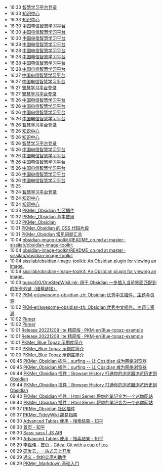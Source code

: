 - 16:33 [智慧学习平台登录](https://open.mylearning.cn/open/authorize?app_id=HiM9ahRvyL26gyfsBtXSutbon2BM0ASO&response_type=CODE&refer_url=https%3A%2F%2Fkc.zhixueyun.com%2Fapp%2Fwechat%2Fauth.html%3FauthType%3D1%26funcId%3D6fd1cde1-06b6-4d27-a563-cbcb545158d8%26companyId%3Df32e65d0-fe3b-40d3-a025-4480a1808746%26state%3Df32e65d0-fe3b-40d3-a025-4480a1808746%2C%2Fstudy%2Fsubject%2Fdetail%2F03e467d2-9789-)
- 16:33 [知识中心](https://kc.zhixueyun.com/oauth/#login/cmVzcG9uc2VfdHlwZT10b2tlbiZjbGllbnRfaWQ9OTk5JnJlZGlyZWN0X3VyaT1odHRwcyUzQSUyRiUyRmtjLnpoaXh1ZXl1bi5jb20mc3RhdGU9JTJGc3R1ZHklMkZzdWJqZWN0JTJGZGV0YWlsJTJGMDNlNDY3ZDItOTc4OS0mbGFuZz1jbiZjYW5jZWxSZW1lbWJlclN0YXRlPTA=)
- 16:33 [知识中心](https://kc.zhixueyun.com/#/study/subject/detail/03e467d2-9789-)
- 16:30 [中国电信智慧学习平台](https://sso.mylearning.cn/sso/api/bind/ESURFING_ACCOUNT)
- 16:30 [中国电信智慧学习平台](https://sso.mylearning.cn/sso/login?domain=telecom&_style=&platform=-1&branch=-1&host=cms.mylearning.cn&refer=https%3A%2F%2Fcms.mylearning.cn%2Fsafe%2Ftopic%2Fresource%2F2021%2Fyfgcs%2Fpc.html)
- 16:30 [中国电信智慧学习平台](https://cms.mylearning.cn/safe/topic/resource/2021/yfgcs/pc.html)
- 16:28 [中国电信智慧学习平台](https://sso.mylearning.cn/sso/api/bind/ESURFING_ACCOUNT)
- 16:28 [中国电信智慧学习平台](https://sso.mylearning.cn/sso/api/bind/ESURFING_ACCOUNT)
- 16:28 [中国电信智慧学习平台](https://sso.mylearning.cn/sso/login?domain=telecom&_style=&platform=-1&branch=-1&host=www.mylearning.cn&refer=https%3A%2F%2Fwww.mylearning.cn%2Fp5%2Findex.html)
- 16:28 [中国电信智慧学习平台](https://www.mylearning.cn/p5/index.html)
- 16:28 [中国电信智慧学习平台](https://sso.mylearning.cn/sso/api/bind/ESURFING_ACCOUNT)
- 16:27 [中国电信智慧学习平台](https://sso.mylearning.cn/sso/login?domain=telecom&_style=&platform=-1&branch=-1&host=www.mylearning.cn&refer=https%3A%2F%2Fwww.mylearning.cn%2Fp5%2Findex.html)
- 16:27 [中国电信智慧学习平台](https://www.mylearning.cn/p5/index.html)
- 15:27 [智慧学习平台登录](https://open.mylearning.cn/open/authorize?app_id=HiM9ahRvyL26gyfsBtXSutbon2BM0ASO&response_type=CODE&refer_url=https%3A%2F%2Fkc.zhixueyun.com%2Fapp%2Fwechat%2Fauth.html%3FauthType%3D1%26funcId%3D6fd1cde1-06b6-4d27-a563-cbcb545158d8%26companyId%3Df32e65d0-fe3b-40d3-a025-4480a1808746%26state%3Df32e65d0-fe3b-40d3-a025-4480a1808746%2C%2Fstudy%2Fsubject%2Fdetail%2F03e467d2-9789-)
- 15:27 [智慧学习平台登录](https://open.mylearning.cn/open/authorize?app_id=HiM9ahRvyL26gyfsBtXSutbon2BM0ASO&response_type=CODE&refer_url=https%3A%2F%2Fkc.zhixueyun.com%2Fapp%2Fwechat%2Fauth.html%3FauthType%3D1%26funcId%3D6fd1cde1-06b6-4d27-a563-cbcb545158d8%26companyId%3Df32e65d0-fe3b-40d3-a025-4480a1808746%26state%3Df32e65d0-fe3b-40d3-a025-4480a1808746%2C%2Fstudy%2Fsubject%2Fdetail%2F03e467d2-9789-)
- 15:26 [中国电信智慧学习平台](https://sso.mylearning.cn/sso/api/bind/ESURFING_ACCOUNT)
- 15:26 [中国电信智慧学习平台](https://sso.mylearning.cn/sso/api/bind/ESURFING_ACCOUNT)
- 15:26 [中国电信智慧学习平台](https://sso.mylearning.cn/sso/login?domain=telecom&_style=&platform=-1&branch=-1&host=www.mylearning.cn&refer=https%3A%2F%2Fwww.mylearning.cn%2F)
- 15:26 [中国电信智慧学习平台](http://www.mylearning.cn/)
- 15:26 [智慧学习平台登录](https://open.mylearning.cn/open/authorize?app_id=HiM9ahRvyL26gyfsBtXSutbon2BM0ASO&response_type=CODE&refer_url=https%3A%2F%2Fkc.zhixueyun.com%2Fapp%2Fwechat%2Fauth.html%3FauthType%3D1%26funcId%3D6fd1cde1-06b6-4d27-a563-cbcb545158d8%26companyId%3Df32e65d0-fe3b-40d3-a025-4480a1808746%26state%3Df32e65d0-fe3b-40d3-a025-4480a1808746%2C%2Fstudy%2Fsubject%2Fdetail%2F03e467d2-9789-)
- 15:26 [知识中心](https://kc.zhixueyun.com/oauth/#login/cmVzcG9uc2VfdHlwZT10b2tlbiZjbGllbnRfaWQ9OTk5JnJlZGlyZWN0X3VyaT1odHRwcyUzQSUyRiUyRmtjLnpoaXh1ZXl1bi5jb20mc3RhdGU9JTJGc3R1ZHklMkZzdWJqZWN0JTJGZGV0YWlsJTJGMDNlNDY3ZDItOTc4OS0mbGFuZz1jbiZjYW5jZWxSZW1lbWJlclN0YXRlPTA=)
- 15:26 [知识中心](https://kc.zhixueyun.com/#/study/subject/detail/03e467d2-9789-)
- 15:26 [智慧学习平台登录](https://open.mylearning.cn/open/authorize?app_id=HiM9ahRvyL26gyfsBtXSutbon2BM0ASO&response_type=CODE&refer_url=https%3A%2F%2Fkc.zhixueyun.com%2Fapp%2Fwechat%2Fauth.html%3FauthType%3D1%26funcId%3D6fd1cde1-06b6-4d27-a563-cbcb545158d8%26companyId%3Df32e65d0-fe3b-40d3-a025-4480a1808746%26state%3Df32e65d0-fe3b-40d3-a025-4480a1808746%2C%2Fstudy%2Fsubject%2Fdetail%2F03e467d2-9789-)
- 15:26 [中国电信智慧学习平台](https://sso.mylearning.cn/sso/api/bind/ESURFING_ACCOUNT)
- 15:26 [中国电信智慧学习平台](https://sso.mylearning.cn/sso/login?domain=telecom&_style=&platform=-1&branch=-1&host=www.mylearning.cn&refer=https%3A%2F%2Fwww.mylearning.cn%2F)
- 15:26 [中国电信智慧学习平台](http://www.mylearning.cn/)
- 15:26 [中国电信智慧学习平台](https://sso.mylearning.cn/sso/login?domain=telecom&_style=&platform=-1&branch=-1&host=www.mylearning.cn&refer=https%3A%2F%2Fwww.mylearning.cn%2F)
- 15:26 [中国电信智慧学习平台](https://www.mylearning.cn/)
- 15:26 [中国电信智慧学习平台](http://www.mylearning.cn/)
- 15:25 [](https://sso.mylearning.cn/sso/api/bind/callback/ESURFING_ACCOUNT?fl=true&sr=true&appId=8138110036&paras=AECE11B9DCC6E44B7A350C2349BD087FEC89EC3393FECB69F18862563BDD031F8C535EC1257D6ACF83FA225693D706BC90E239EBC8FB3C26C860DBB88B8432A3898D73A9176E97D2DFB1E5ADD76A031C2E26167FFF0EADD2&sign=E3D8EC088DCA29E1AC9D4394F9916707E75787B8)
- 15:24 [智慧学习平台登录](https://open.mylearning.cn/open/authorize?app_id=HiM9ahRvyL26gyfsBtXSutbon2BM0ASO&response_type=CODE&refer_url=https%3A%2F%2Fkc.zhixueyun.com%2Fapp%2Fwechat%2Fauth.html%3FauthType%3D1%26funcId%3D6fd1cde1-06b6-4d27-a563-cbcb545158d8%26companyId%3Df32e65d0-fe3b-40d3-a025-4480a1808746%26state%3Df32e65d0-fe3b-40d3-a025-4480a1808746%2C%2Fstudy%2Fsubject%2Fdetail%2F03e467d2-9789-)
- 15:24 [知识中心](https://kc.zhixueyun.com/oauth/#login/cmVzcG9uc2VfdHlwZT10b2tlbiZjbGllbnRfaWQ9OTk5JnJlZGlyZWN0X3VyaT1odHRwcyUzQSUyRiUyRmtjLnpoaXh1ZXl1bi5jb20mc3RhdGU9JTJGc3R1ZHklMkZzdWJqZWN0JTJGZGV0YWlsJTJGMDNlNDY3ZDItOTc4OS0mbGFuZz1jbiZjYW5jZWxSZW1lbWJlclN0YXRlPTA=)
- 15:24 [知识中心](https://kc.zhixueyun.com/#/study/subject/detail/03e467d2-9789-)
- 10:33 [PKMer_Obsidian 社区插件](https://pkmer.cn/Pkmer-Docs/10-obsidian/obsidian%E7%A4%BE%E5%8C%BA%E6%8F%92%E4%BB%B6/obsidian%E7%A4%BE%E5%8C%BA%E6%8F%92%E4%BB%B6/)
- 10:32 [PKMer_Obsidian 基本使用](https://pkmer.cn/Pkmer-Docs/10-obsidian/obsidian%E5%9F%BA%E6%9C%AC%E4%BD%BF%E7%94%A8/obsidian%E5%9F%BA%E6%9C%AC%E4%BD%BF%E7%94%A8/)
- 10:32 [PKMer_Obsidian](https://pkmer.cn/Pkmer-Docs/10-obsidian/obsidian/)
- 10:31 [PKMer_Obsidian 的 CSS 代码片段](https://pkmer.cn/Pkmer-Docs/10-obsidian/obsidian%E5%A4%96%E8%A7%82/obsidian%E7%9A%84css%E4%BB%A3%E7%A0%81%E7%89%87%E6%AE%B5/)
- 10:31 [PKMer_Obsidian 常见问题汇总](https://pkmer.cn/Pkmer-Docs/10-obsidian/obsidian%E5%B8%B8%E8%A7%81%E9%97%AE%E9%A2%98%E6%B1%87%E6%80%BB/obsidian%E5%B8%B8%E8%A7%81%E9%97%AE%E9%A2%98%E6%B1%87%E6%80%BB/)
- 10:04 [obsidian-image-toolkit/README_cn.md at master · sissilab/obsidian-image-toolkit](https://github.com/sissilab/obsidian-image-toolkit/blob/master/README_cn.md)
- 10:04 [obsidian-image-toolkit/README_cn.md at master · sissilab/obsidian-image-toolkit](https://github.com/sissilab/obsidian-image-toolkit/blob/master/README_cn.md)
- 10:04 [sissilab/obsidian-image-toolkit: An Obsidian plugin for viewing an image.](https://github.com/sissilab/obsidian-image-toolkit?tab=readme-ov-file)
- 10:04 [sissilab/obsidian-image-toolkit: An Obsidian plugin for viewing an image.](https://github.com/sissilab/obsidian-image-toolkit)
- 10:03 [busyoGG/OneStepWikiLink: 用于 Obsidian 一步插入当前界面匹配到的所有外链（维基链接）](https://github.com/busyoGG/OneStepWikiLink)
- 10:02 [PKM-er/awesome-obsidian-zh: Obsidian 优秀中文插件、主题与资源](https://github.com/PKM-er/awesome-obsidian-zh)
- 10:02 [PKM-er/awesome-obsidian-zh: Obsidian 优秀中文插件、主题与资源](https://github.com/PKM-er/awesome-obsidian-zh)
- 10:02 [Pkmer](https://github.com/PKM-er)
- 10:02 [Pkmer](https://github.com/PKM-er)
- 10:01 [Release 20221208 lite 精简版 · PKM-er/Blue-topaz-example](https://github.com/PKM-er/Blue-topaz-example/issues)
- 10:01 [Release 20221208 lite 精简版 · PKM-er/Blue-topaz-example](https://github.com/PKM-er/Blue-topaz-example/releases/tag/20221208-lite)
- 10:01 [PKMer_Blue Topaz 示例库简介](https://pkmer.cn/Pkmer-Docs/01-%E7%A4%BE%E5%8C%BA%E8%B5%84%E6%BA%90%E5%90%88%E9%9B%86/blue-topaz-%E7%A4%BA%E4%BE%8B%E5%BA%93/blue-topaz-%E7%A4%BA%E4%BE%8B%E5%BA%93%E7%AE%80%E4%BB%8B/)
- 10:00 [PKMer_Blue Topaz 示例库简介](https://pkmer.cn/Pkmer-Docs/01-%E7%A4%BE%E5%8C%BA%E8%B5%84%E6%BA%90%E5%90%88%E9%9B%86/blue-topaz-%E7%A4%BA%E4%BE%8B%E5%BA%93/blue-topaz-%E7%A4%BA%E4%BE%8B%E5%BA%93%E7%AE%80%E4%BB%8B/)
- 10:00 [PKMer_Blue Topaz 示例库简介](https://pkmer.cn/Pkmer-Docs/01-%E7%A4%BE%E5%8C%BA%E8%B5%84%E6%BA%90%E5%90%88%E9%9B%86/blue-topaz-%E7%A4%BA%E4%BE%8B%E5%BA%93/blue-topaz-%E7%A4%BA%E4%BE%8B%E5%BA%93%E7%AE%80%E4%BB%8B)
- 09:45 [PKMer_Obsidian 插件：surfing -- 让 Obsidian 成为网络浏览器](https://pkmer.cn/Pkmer-Docs/10-obsidian/obsidian%E7%A4%BE%E5%8C%BA%E6%8F%92%E4%BB%B6/surfing/)
- 09:45 [PKMer_Obsidian 插件：surfing -- 让 Obsidian 成为网络浏览器](https://pkmer.cn/Pkmer-Docs/10-obsidian/obsidian%E7%A4%BE%E5%8C%BA%E6%8F%92%E4%BB%B6/surfing)
- 09:44 [PKMer_Obsidian 插件：Browser History 打通你的浏览器浏览历史到 Obsidian](https://pkmer.cn/Pkmer-Docs/10-obsidian/obsidian%E7%A4%BE%E5%8C%BA%E6%8F%92%E4%BB%B6/browser-history/)
- 09:44 [PKMer_Obsidian 插件：Browser History 打通你的浏览器浏览历史到 Obsidian](https://pkmer.cn/Pkmer-Docs/10-obsidian/obsidian%E7%A4%BE%E5%8C%BA%E6%8F%92%E4%BB%B6/browser-history)
- 09:40 [PKMer_Obsidian 插件：Html Server 将你的笔记变为一个迷你网站](https://pkmer.cn/Pkmer-Docs/10-obsidian/obsidian%E7%A4%BE%E5%8C%BA%E6%8F%92%E4%BB%B6/html-server/)
- 09:40 [PKMer_Obsidian 插件：Html Server 将你的笔记变为一个迷你网站](https://pkmer.cn/Pkmer-Docs/10-obsidian/obsidian%E7%A4%BE%E5%8C%BA%E6%8F%92%E4%BB%B6/html-server)
- 09:37 [PKMer_Obsidian 社区插件](https://pkmer.cn/Pkmer-Docs/10-obsidian/obsidian%E7%A4%BE%E5%8C%BA%E6%8F%92%E4%BB%B6/obsidian%E7%A4%BE%E5%8C%BA%E6%8F%92%E4%BB%B6/)
- 09:37 [PKMer_TiddyWiki 简易指南](https://pkmer.cn/Pkmer-Docs/12-%E5%A4%AA%E5%BE%AE/tiddywiki/)
- 08:30 [Advanced Tables 使用 - 搜索结果 - 知乎](https://www.zhihu.com/search?type=content&q=Advanced%20Tables%20%E4%BD%BF%E7%94%A8)
- 08:30 [首页 - 知乎](https://www.zhihu.com/)
- 08:30 [Sass: sass | JS API](https://sass-lang.com/documentation/js-api/)
- 08:30 [Advanced Tables 使用 - 搜索结果 - 知乎](https://www.zhihu.com/search?type=content&q=Advanced%20Tables%20%E4%BD%BF%E7%94%A8)
- 08:29 [李嘉伟 - 首页 - Gitea: Git with a cup of tea](http://code.cloud.cn:7300/)
- 08:29 [研发云，一站式云上开发](https://www.srdcloud.cn/login?redirect=%2Fci%2F64051)
- 08:29 [通义 - 你的实用AI助手](https://www.tongyi.com/qianwen/?spm=5176.28326591.0.0.40f76ee1zBYunq&sessionId=c405697c1c5b42a08e6debe0ac73376d)
- 08:29 [PKMer_Markdown 基础入门](https://pkmer.cn/Pkmer-Docs/02-%E7%9F%A5%E8%AF%86%E7%AE%A1%E7%90%86%E5%9F%BA%E7%A1%80/markdown/markdown/)